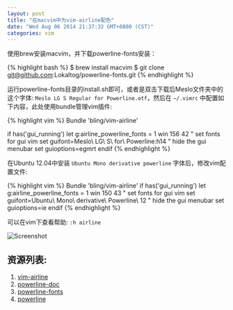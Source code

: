 ```yaml
---
layout: post
title: "在macvim中为vim-airline配色"
date: "Wed Aug 06 2014 21:37:32 GMT+0800 (CST)"
categories: vim
---
```


使用brew安装macvim，并下载powerline-fonts安装：

{% highlight bash %}
$ brew install macvim
$ git clone git@github.com:Lokaltog/powerline-fonts.git
{% endhighlight %}

运行powerline-fonts目录的install.sh即可，或者是双击下载后Meslo文件夹中的这个字体: `Meslo LG S Regular for Powerline.otf`，然后在 `~/.vimrc` 中配置如下内容，此处使用bundle管理vim插件:

{% highlight vim %}
Bundle 'bling/vim-airline'

if has('gui_running')
    let g:airline_powerline_fonts = 1
    win 156 42
    " set fonts for gui vim
    set guifont=Meslo\ LG\ S\ for\ Powerline:h14
    " hide the gui menubar
    set guioptions=egmrt
endif
{% endhighlight %}

在Ubuntu 12.04中安装 `Ubuntu Mono derivative powerline` 字体后，修改vim配置文件:

{% highlight vim %}
Bundle 'bling/vim-airline'
if has('gui_running')
    let g:airline_powerline_fonts = 1
    win 150 43
    " set fonts for gui vim
    set guifont=Ubuntu\ Mono\ derivative\ Powerline\ 12
    " hide the gui menubar
    set guioptions=ie
endif
{% endhighlight %}

可以在vim下查看帮助: `:h airline`

![Screenshot](https://github.com/bling/vim-airline/wiki/screenshots/demo.gif)

资源列表:
----------

1. [vim-airline](https://github.com/bling/vim-airline)
2. [powerline-doc](https://powerline.readthedocs.org/en/latest/)
3. [powerline-fonts](https://github.com/Lokaltog/powerline-fonts)
4. [powerline](https://github.com/Lokaltog/powerline)

